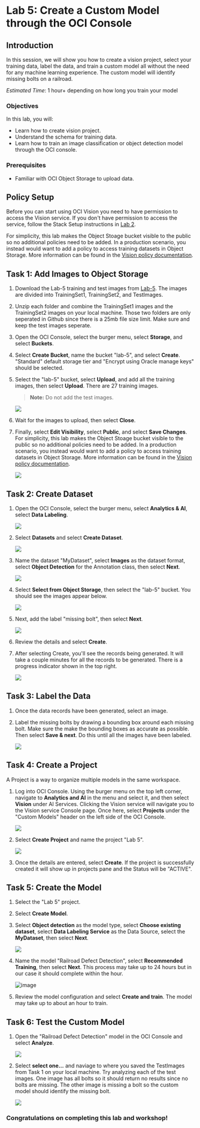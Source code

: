 # Lab 5: Create a Custom Model through the OCI Console

## Introduction
In this session, we will show you how to create a vision project, select your training data, label the data, and train a custom model all without the need for any machine learning experience. The custom model will identify missing bolts on a railroad. 

*Estimated Time*: 1 hour+ depending on how long you train your model

### Objectives

In this lab, you will:
- Learn how to create vision project.
- Understand the schema for training data.
- Learn how to train an image classification or object detection model through the OCI console.

### Prerequisites
- Familiar with OCI Object Storage to upload data.

## **Policy Setup**

Before you can start using OCI Vision you need to have permission to access the Vision service. If you don't have permission to access the service, follow the Stack Setup instructions in [Lab 2](./Lab-2-analyze-vision.md).

For simplicity, this lab makes the Object Stoage bucket visible to the public so no additional policies need to be added. In a production scenario, you instead would want to add a policy to access training datasets in Object Storage. More information can be found in the [Vision policy documentation](https://docs.oracle.com/en-us/iaas/vision/vision/using/about_vision_policies.htm#about_vision_policies). 

## **Task 1:** Add Images to Object Storage

1. Download the Lab-5 training and test images from [Lab-5](./Sample-Images/lab-5). The images are divided into TrainingSet1, TrainingSet2, and TestImages.

1. Unzip each folder and combine the TrainingSet1 images and the TrainingSet2 images on your local machine. Those two folders are only seperated in Github since there is a 25mb file size limit. Make sure and keep the test images seperate.

1. Open the OCI Console, select the burger menu, select **Storage**, and select **Buckets**.

1. Select **Create Bucket**, name the bucket "lab-5", and select **Create**. "Standard" default storage tier and "Encrypt using Oracle manage keys" should be selected. 

1. Select the "lab-5" bucket, select **Upload**, and add all the training images, then select **Upload**. There are 27 training images.

    > **Note:** Do not add the test images.

    ![](./images/uploadtrainingimages.png " ")
    
1. Wait for the images to upload, then select **Close**.

1. Finally, select **Edit Visibility**, select **Public**, and select **Save Changes**. For simplicity, this lab makes the Object Stoage bucket visible to the public so no additional policies need to be added. In a production scenario, you instead would want to add a policy to access training datasets in Object Storage. More information can be found in the [Vision policy documentation](https://docs.oracle.com/en-us/iaas/vision/vision/using/about_vision_policies.htm#about_vision_policies).

    ![](./images/makebucketpublic.png " ")

## **Task 2:** Create Dataset

1. Open the OCI Console, select the burger menu, select **Analytics & AI**, select **Data Labeling**.

    ![](./images/selectdatalabeling.png " ")

1. Select **Datasets** and select **Create Dataset**.

    ![](./images/createdataset.png " ")
    
1. Name the dataset "MyDataset", select **Images** as the dataset format, select **Object Detection** for the Annotation class, then select **Next**.

    ![](./images/adddatasetdetails.png " ")

1. Select **Select from Object Storage**, then select the "lab-5" bucket. You should see the images appear below.

    ![](./images/dataset-addfilesandlabels.png " ")

1. Next, add the label "missing bolt", then select **Next**.

    ![](./images/addmissingboltlabel.png " ")
    
1. Review the details and select **Create**.

1. After selecting Create, you'll see the records being generated. It will take a couple minutes for all the records to be generated. There is a progress indicator shown in the top right.

    ![](./images/generatingrecordsstatus.png " ")
    
## **Task 3:** Label the Data

1. Once the data records have been generated, select an image.

1. Label the missing bolts by drawing a bounding box around each missing bolt. Make sure the make the bounding boxes as accurate as possible. Then select **Save & next**. Do this until all the images have been labeled.

    ![](./images/labelmissingbolts.png " ")

## **Task 4:** Create a Project

A Project is a way to organize multiple models in the same workspace.

1. Log into OCI Console. Using the burger menu on the top left corner, navigate to **Analytics and AI** in the menu and select it, and then select **Vision** under AI Services. Clicking the Vision service will navigate you to the Vision service Console page. Once here, select **Projects** under the "Custom Models" header on the left side of the OCI Console.

    ![](./images/create-project1.png " ")

1. Select **Create Project** and name the project "Lab 5".

    ![](./images/create-project2.png " ")

1. Once the details are entered, select **Create**. If the project is successfully created it will show up in projects pane and the Status will be "ACTIVE".

## **Task 5:** Create the Model

1. Select the "Lab 5" project.

1. Select **Create Model**.

1. Select **Object detection** as the model type, select **Choose existing dataset**, select **Data Labeling Service** as the Data Source, select the **MyDataset**, then select **Next**.

    ![](./images/dataset-selectdata.png " ")
    
1. Name the model "Railroad Defect Detection", select **Recommended Training**, then select **Next**. This process may take up to 24 hours but in our case it should complete within the hour. 

    ![image](https://user-images.githubusercontent.com/10375622/160490106-da75fe5b-e482-4285-874c-4e29199805cb.png)
    
1. Review the model configuration and select **Create and train**. The model may take up to about an hour to train. 

## **Task 6:** Test the Custom Model

1. Open the "Railroad Defect Detection" model in the OCI Console and select **Analyze**.

    ![](./images/custommodelanalyze.png " ")
    
1. Select **select one...** and naviage to where you saved the TestImages from Task 1 on your local machine. Try analyzing each of the test images. One image has all bolts so it should return no results since no bolts are missing. The other image is missing a bolt so the custom model should identify the missing bolt.

    ![](./images/custommodel-analyzemissingbolt.png " ")

### Congratulations on completing this lab and workshop!

